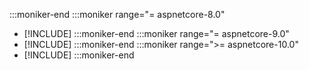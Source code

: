 :::moniker-end
:::moniker range="= aspnetcore-8.0"
* [!INCLUDE[](~/includes/8.0-SDK.md)]
:::moniker-end
:::moniker range="= aspnetcore-9.0"
* [!INCLUDE[](~/includes/9.0-SDK.md)]
:::moniker-end
:::moniker range=">= aspnetcore-10.0"
* [!INCLUDE[](~/includes/10.0-SDK.md)]
:::moniker-end
